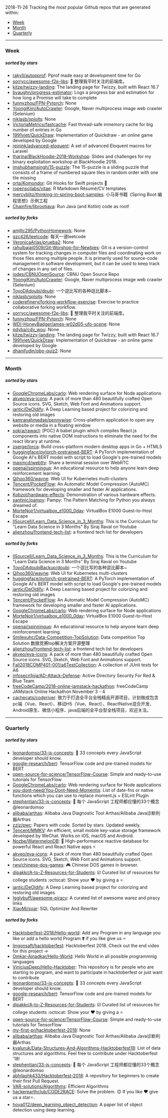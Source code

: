 2018-11-26
Tracking the most popular Github repos that are generated within: 
* [Week](https://github.com/polebug/github_trending_spider/blob/master/2018-11-26.md#week)
* [Month](https://github.com/polebug/github_trending_spider/blob/master/2018-11-26.md#month)
* [Quarterly](https://github.com/polebug/github_trending_spider/blob/master/2018-11-26.md#quarterly)
--- 
### Week 
##### sorted by stars 
* [rakyll/autopprof](https://github.com/rakyll/autopprof): Pprof made easy at development time for Go
* [sorrycc/awesome-f2e-libs](https://github.com/sorrycc/awesome-f2e-libs): 🎉 整理我平时关注的前端库。
* [kitze/twizzy-landing](https://github.com/kitze/twizzy-landing): The landing page for Twizzy, built with React 16.7 
* [bvaughn/progress-estimator](https://github.com/bvaughn/progress-estimator): Logs a progress bar and estimation for how long a Promise will take to complete
* [funnyzhou/FPN-Pytorch](https://github.com/funnyzhou/FPN-Pytorch): None
* [YoongiKim/AutoCrawler](https://github.com/YoongiKim/AutoCrawler): Google, Naver multiprocess image web crawler (Selenium)
* [niklasb/sploits](https://github.com/niklasb/sploits): None
* [VictoriaMetrics/fastcache](https://github.com/VictoriaMetrics/fastcache): Fast thread-safe inmemory cache for big number of entries in Go
* [1991viet/QuickDraw](https://github.com/1991viet/QuickDraw): Implementation of Quickdraw - an online game developed by Google
* [reinink/advanced-eloquent](https://github.com/reinink/advanced-eloquent): A set of advanced Eloquent macros for Laravel
* [tharina/BlackHoodie-2018-Workshop](https://github.com/tharina/BlackHoodie-2018-Workshop): Slides and challenges for my binary exploitation workshop at BlackHoodie 2018.
* [imshubhamsingh/15-puzzle](https://github.com/imshubhamsingh/15-puzzle): The 15-puzzle is a sliding puzzle that consists of a frame of numbered square tiles in random order with one tile missing
* [orta/Komondor](https://github.com/orta/Komondor): Git Hooks for Swift projects 🐩
* [ropenscilabs/vitae](https://github.com/ropenscilabs/vitae): R Markdown Résumé/CV templates
* [mercyblitz/thinking-in-spring-boot-samples](https://github.com/mercyblitz/thinking-in-spring-boot-samples): 小马哥书籍《Spring Boot 编程思想》示例工程
* [Chainfire/librootjava](https://github.com/Chainfire/librootjava): Run Java (and Kotlin) code as root!
##### sorted by forks 
* [amjltc295/PythonHomework](https://github.com/amjltc295/PythonHomework): None
* [gzc426/leetcode](https://github.com/gzc426/leetcode): 每天一道leetcode
* [VeronicaArias/prueba2](https://github.com/VeronicaArias/prueba2): None
* [rahulbajaj0509/Git-Worshop-for-Newbies](https://github.com/rahulbajaj0509/Git-Worshop-for-Newbies): Git is a version-control system for tracking changes in computer files and coordinating work on those files among multiple people. It is primarily used for source-code management in software development, but it can be used to keep track of changes in any set of files.
* [iodes/CBNUOpenSource](https://github.com/iodes/CBNUOpenSource): CBNU Open Source Repo
* [YoongiKim/AutoCrawler](https://github.com/YoongiKim/AutoCrawler): Google, Naver multiprocess image web crawler (Selenium)
* [ToyoDAdoubi/doubi](https://github.com/ToyoDAdoubi/doubi): 一个逗比写的各种逗比脚本~
* [niklasb/sploits](https://github.com/niklasb/sploits): None
* [coderefinery/forking-workflow-exercise](https://github.com/coderefinery/forking-workflow-exercise): Exercise to practice collaborative forking workflow.
* [sorrycc/awesome-f2e-libs](https://github.com/sorrycc/awesome-f2e-libs): 🎉 整理我平时关注的前端库。
* [funnyzhou/FPN-Pytorch](https://github.com/funnyzhou/FPN-Pytorch): None
* [WDI-HoneyBadger/amex-w02d05-ufo-scene](https://github.com/WDI-HoneyBadger/amex-w02d05-ufo-scene): None
* [pdyba/cdv_wou](https://github.com/pdyba/cdv_wou): None
* [kitze/twizzy-landing](https://github.com/kitze/twizzy-landing): The landing page for Twizzy, built with React 16.7 
* [1991viet/QuickDraw](https://github.com/1991viet/QuickDraw): Implementation of Quickdraw - an online game developed by Google
* [dhanifudin/pbo-quiz2](https://github.com/dhanifudin/pbo-quiz2): None
--- 
### Month 
##### sorted by stars 
* [GoogleChromeLabs/carlo](https://github.com/GoogleChromeLabs/carlo): Web rendering surface for Node applications
* [akveo/eva-icons](https://github.com/akveo/eva-icons): A pack of more than 480 beautifully crafted Open Source icons. SVG, Sketch, Web Font and Animations support.
* [jantic/DeOldify](https://github.com/jantic/DeOldify): A Deep Learning based project for colorizing and restoring old images
* [kamranahmedse/pennywise](https://github.com/kamranahmedse/pennywise): Cross-platform application to open any website or media in a floating window
* [sokra/rawact](https://github.com/sokra/rawact): [POC] A babel plugin which compiles React.js components into native DOM instructions to eliminate the need for the react library at runtime.
* [zserge/lorca](https://github.com/zserge/lorca): Build cross-platform modern desktop apps in Go + HTML5
* [huggingface/pytorch-pretrained-BERT](https://github.com/huggingface/pytorch-pretrained-BERT): A PyTorch implementation of Google AI's BERT model with script to load Google's pre-trained models
* [maxmcd/webtty](https://github.com/maxmcd/webtty): Share a terminal session over WebRTC
* [openai/spinningup](https://github.com/openai/spinningup): An educational resource to help anyone learn deep reinforcement learning.
* [Qihoo360/wayne](https://github.com/Qihoo360/wayne): Web UI for Kubernetes multi-clusters
* [Tencent/PocketFlow](https://github.com/Tencent/PocketFlow): An Automatic Model Compression (AutoMC) framework for developing smaller and faster AI applications.
* [Kobzol/hardware-effects](https://github.com/Kobzol/hardware-effects): Demonstration of various hardware effects.
* [santinic/pampy](https://github.com/santinic/pampy): Pampy: The Pattern Matching for Python you always dreamed of.
* [MorteNoir1/virtualbox_e1000_0day](https://github.com/MorteNoir1/virtualbox_e1000_0day): VirtualBox E1000 Guest-to-Host Escape
* [llSourcell/Learn_Data_Science_in_3_Months](https://github.com/llSourcell/Learn_Data_Science_in_3_Months): This is the Curriculum for "Learn Data Science in 3 Months" By Siraj Raval on Youtube
* [alienzhou/frontend-tech-list](https://github.com/alienzhou/frontend-tech-list): a frontend tech list for developers
##### sorted by forks 
* [llSourcell/Learn_Data_Science_in_3_Months](https://github.com/llSourcell/Learn_Data_Science_in_3_Months): This is the Curriculum for "Learn Data Science in 3 Months" By Siraj Raval on Youtube
* [ToyoDAdoubiBackup/doubi](https://github.com/ToyoDAdoubiBackup/doubi): 一个逗比写的各种逗比脚本~
* [Qihoo360/wayne](https://github.com/Qihoo360/wayne): Web UI for Kubernetes multi-clusters
* [huggingface/pytorch-pretrained-BERT](https://github.com/huggingface/pytorch-pretrained-BERT): A PyTorch implementation of Google AI's BERT model with script to load Google's pre-trained models
* [jantic/DeOldify](https://github.com/jantic/DeOldify): A Deep Learning based project for colorizing and restoring old images
* [Tencent/PocketFlow](https://github.com/Tencent/PocketFlow): An Automatic Model Compression (AutoMC) framework for developing smaller and faster AI applications.
* [GoogleChromeLabs/carlo](https://github.com/GoogleChromeLabs/carlo): Web rendering surface for Node applications
* [MorteNoir1/virtualbox_e1000_0day](https://github.com/MorteNoir1/virtualbox_e1000_0day): VirtualBox E1000 Guest-to-Host Escape
* [openai/spinningup](https://github.com/openai/spinningup): An educational resource to help anyone learn deep reinforcement learning.
* [Smilexuhc/Data-Competition-TopSolution](https://github.com/Smilexuhc/Data-Competition-TopSolution): Data competition Top Solution 数据竞赛top解决方案开源整理
* [alienzhou/frontend-tech-list](https://github.com/alienzhou/frontend-tech-list): a frontend tech list for developers
* [akveo/eva-icons](https://github.com/akveo/eva-icons): A pack of more than 480 beautifully crafted Open Source icons. SVG, Sketch, Web Font and Animations support.
* [Fall2018COMP401-001/a6TestCollection](https://github.com/Fall2018COMP401-001/a6TestCollection): A collection of JUnit tests for A6
* [infosecn1nja/AD-Attack-Defense](https://github.com/infosecn1nja/AD-Attack-Defense): Active Directory Security For Red & Blue Team
* [freeCodeCamp/2018-online-jamstack-hackathon](https://github.com/freeCodeCamp/2018-online-jamstack-hackathon): freeCodeCamp JAMstack Online Hackathon November 3 - 4
* [cachecats/coderiver](https://github.com/cachecats/coderiver):  致力于打造全平台全栈精品开源项目，计划做成包含 pc端（Vue、React）、移动H5（Vue、React）、ReactNative混合开发、Android原生、微信小程序、java后端的全平台型全栈项目，欢迎关注。
--- 
### Quarterly 
##### sorted by stars 
* [leonardomso/33-js-concepts](https://github.com/leonardomso/33-js-concepts): 📜 33 concepts every JavaScript developer should know.
* [google-research/bert](https://github.com/google-research/bert): TensorFlow code and pre-trained models for BERT
* [open-source-for-science/TensorFlow-Course](https://github.com/open-source-for-science/TensorFlow-Course): Simple and ready-to-use tutorials for TensorFlow 
* [GoogleChromeLabs/carlo](https://github.com/GoogleChromeLabs/carlo): Web rendering surface for Node applications
* [you-dont-need/You-Dont-Need-Momentjs](https://github.com/you-dont-need/You-Dont-Need-Momentjs): List of date-fns or native functions which you can use to replace moment.js + ESLint Plugin 
* [stephentian/33-js-concepts](https://github.com/stephentian/33-js-concepts): :scroll: 每个 JavaScript 工程师都应懂的33个概念 @leonardomso
* [alibaba/arthas](https://github.com/alibaba/arthas): Alibaba Java Diagnostic Tool Arthas/Alibaba Java诊断利器Arthas
* [zziz/pwc](https://github.com/zziz/pwc): Papers with code. Sorted by stars. Updated weekly. 
* [Tencent/MMKV](https://github.com/Tencent/MMKV): An efficient, small mobile key-value storage framework developed by WeChat. Works on iOS, macOS and Android.
* [Nozbe/WatermelonDB](https://github.com/Nozbe/WatermelonDB): 🍉 High-performance reactive database for powerful React and React Native apps ⚡️
* [akveo/eva-icons](https://github.com/akveo/eva-icons): A pack of more than 480 beautifully crafted Open Source icons. SVG, Sketch, Web Font and Animations support.
* [rwv/chinese-dos-games](https://github.com/rwv/chinese-dos-games): 🎮 Chinese DOS games in browser.
* [dipakkr/A-to-Z-Resources-for-Students](https://github.com/dipakkr/A-to-Z-Resources-for-Students): :ballot_box_with_check: Curated list of resources for college students :octocat: Show your :heart: by giving a :star:
* [jantic/DeOldify](https://github.com/jantic/DeOldify): A Deep Learning based project for colorizing and restoring old images
* [Igglybuff/awesome-piracy](https://github.com/Igglybuff/awesome-piracy): A curated list of awesome warez and piracy links
* [XiaoMi/soar](https://github.com/XiaoMi/soar): SQL Optimizer And Rewriter
##### sorted by forks 
* [Hacktoberfest-2018/Hello-world](https://github.com/Hacktoberfest-2018/Hello-world): Add any  Program in any language you like or add a hello world Program ❣️ if you like give us :star:
* [lingonsaft/hacktoberfest](https://github.com/lingonsaft/hacktoberfest): Hacktoberfest 2018. Check out the end video for this project ->
* [Omkar-Ajnadkar/Hello-World](https://github.com/Omkar-Ajnadkar/Hello-World): Hello World in all possible programmnig languages
* [ViniciusDeep/Hello-Hacktober](https://github.com/ViniciusDeep/Hello-Hacktober):  This repository is for people who are starting to program, and want to participate in hacktoberfest  or just want to contribute
* [leonardomso/33-js-concepts](https://github.com/leonardomso/33-js-concepts): 📜 33 concepts every JavaScript developer should know.
* [google-research/bert](https://github.com/google-research/bert): TensorFlow code and pre-trained models for BERT
* [dipakkr/A-to-Z-Resources-for-Students](https://github.com/dipakkr/A-to-Z-Resources-for-Students): :ballot_box_with_check: Curated list of resources for college students :octocat: Show your :heart: by giving a :star:
* [open-source-for-science/TensorFlow-Course](https://github.com/open-source-for-science/TensorFlow-Course): Simple and ready-to-use tutorials for TensorFlow 
* [my-first-pr/hacktoberfest-2018](https://github.com/my-first-pr/hacktoberfest-2018): None
* [alibaba/arthas](https://github.com/alibaba/arthas): Alibaba Java Diagnostic Tool Arthas/Alibaba Java诊断利器Arthas
* [kvaluruk/Data-Structures-And-Algorithms-Hacktoberfest18](https://github.com/kvaluruk/Data-Structures-And-Algorithms-Hacktoberfest18): List of data structures and algorithms. Feel free to contribute under Hacktoberfest '18!
* [stephentian/33-js-concepts](https://github.com/stephentian/33-js-concepts): :scroll: 每个 JavaScript 工程师都应懂的33个概念 @leonardomso
* [abhilashk433/Hacktoberfest-2018](https://github.com/abhilashk433/Hacktoberfest-2018): A repository for beginners to create their first Pull Request. 
* [VAR-solutions/Algorithms](https://github.com/VAR-solutions/Algorithms): Efficient Algorithms
* [hackerearthclub/CODE2RACE](https://github.com/hackerearthclub/CODE2RACE):  Solve the problem. 😊 If you like ❤ give us a star⭐.
* [hoya012/deep_learning_object_detection](https://github.com/hoya012/deep_learning_object_detection): A paper list of object detection using deep learning.
